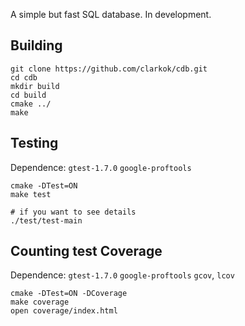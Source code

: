 A simple but fast SQL database. In development.

## Building

```
git clone https://github.com/clarkok/cdb.git
cd cdb
mkdir build
cd build
cmake ../
make
```

## Testing

Dependence: `gtest-1.7.0` `google-proftools`

```
cmake -DTest=ON
make test

# if you want to see details
./test/test-main
```

## Counting test Coverage

Dependence: `gtest-1.7.0` `google-proftools` `gcov`, `lcov`

```
cmake -DTest=ON -DCoverage
make coverage
open coverage/index.html
```
